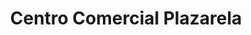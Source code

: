 ---
title: "Centro Comercial Plazarela"
url: /san-francisco-del-rincon/centro-comercial-plazarela/
shop: centro comercial
---